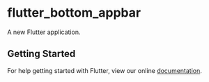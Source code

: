 # flutter_bottom_appbar

A new Flutter application.

## Getting Started

For help getting started with Flutter, view our online
[documentation](https://flutter.io/).
